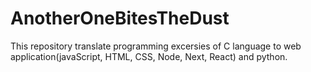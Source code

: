 # AnotherOneBitesTheDust
This repository translate programming excersies of C language to web application(javaScript, HTML, CSS, Node, Next, React) and python.
